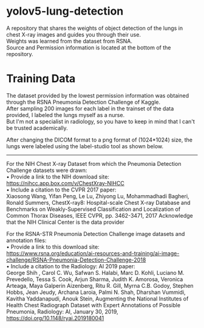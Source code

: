 # yolov5-lung-detection
A repository that shares the weights of object detection of the lungs in chest X-ray images and guides you through their use.  
Weights was learned from the dataset from RSNA.  
Source and Permission information is located at the bottom of the repository.  

# Training Data
The dataset provided by the lowest permission information was obtained through the RSNA Pneumonia Detection Challenge of Kaggle.  
After sampling 200 images for each label in the trainset of the data provided, I labeled the lungs myself as a nurse.  
But I'm not a specialist in radiology, so you have to keep in mind that I can't be trusted academically.

After changing the DICOM format to a png format of (1024*1024) size, the lungs were labeled using the label-studio tool as shown below.  


---
For the NIH Chest X-ray Dataset from which the Pneumonia Detection Challenge datasets were drawn:  
• Provide a link to the NIH download site: https://nihcc.app.box.com/v/ChestXray-NIHCC  
• Include a citation to the CVPR 2017 paper:  
Xiaosong Wang, Yifan Peng, Le Lu, Zhiyong Lu, Mohammadhadi Bagheri, Ronald 
Summers, ChestX-ray8: Hospital-scale Chest X-ray Database and Benchmarks on 
Weakly-Supervised Classification and Localization of Common Thorax Diseases, 
IEEE CVPR, pp. 3462-3471, 2017
Acknowledge that the NIH Clinical Center is the data provider


For the RSNA-STR Pneumonia Detection Challenge image datasets and annotation files:  
• Provide a link to this download site:  
https://www.rsna.org/education/ai-resources-and-training/ai-image-challenge/RSNA-Pneumonia-Detection-Challenge-2018  
• Include a citation to the Radiology: AI 2019 paper:   
George Shih , Carol C. Wu, Safwan S. Halabi, Marc D. Kohli, Luciano M. Prevedello, 
Tessa S. Cook, Arjun Sharma, Judith K. Amorosa, Veronica Arteaga, Maya Galperin Aizenberg, Ritu R. Gill, Myrna C.B. Godoy, Stephen Hobbs, Jean Jeudy, Archana 
Laroia, Palmi N. Shah, Dharshan Vummidi, Kavitha Yaddanapudi, Anouk Stein, 
Augmenting the National Institutes of Health Chest Radiograph Dataset with Expert 
Annotations of Possible Pneumonia, Radiology: AI, January 30, 2019,
https://doi.org/10.1148/ryai.2019180041
